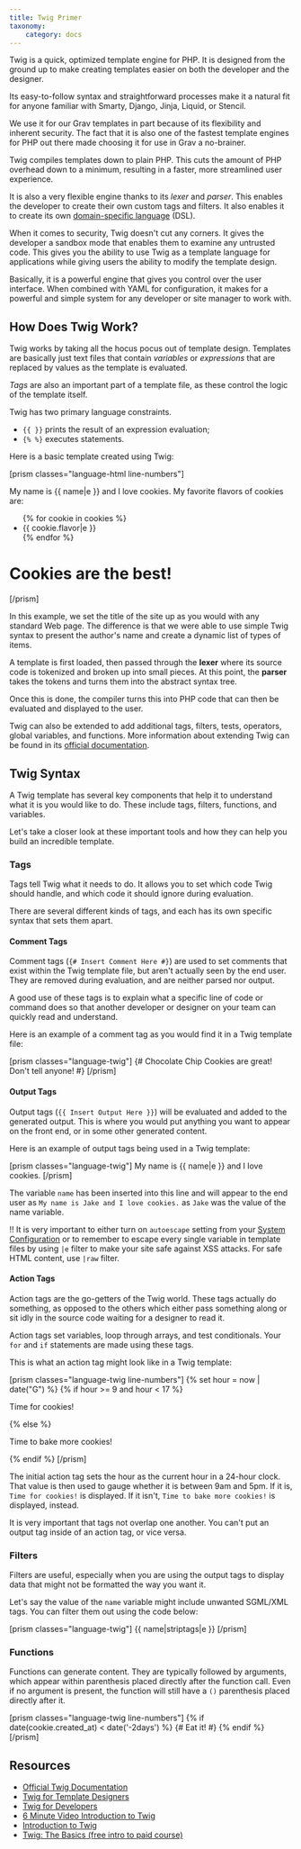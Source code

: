 ```yaml
---
title: Twig Primer
taxonomy:
    category: docs
---
```


Twig is a quick, optimized template engine for PHP. It is designed from the ground up to make creating templates easier on both the developer and the designer.

Its easy-to-follow syntax and straightforward processes make it a natural fit for anyone familiar with Smarty, Django, Jinja, Liquid, or Stencil.

We use it for our Grav templates in part because of its flexibility and inherent security. The fact that it is also one of the fastest template engines for PHP out there made choosing it for use in Grav a no-brainer.

Twig compiles templates down to plain PHP. This cuts the amount of PHP overhead down to a minimum, resulting in a faster, more streamlined user experience.

It is also a very flexible engine thanks to its *lexer* and *parser*. This enables the developer to create their own custom tags and filters. It also enables it to create its own [domain-specific language](http://en.wikipedia.org/wiki/Domain-specific_language) (DSL).

When it comes to security, Twig doesn't cut any corners. It gives the developer a sandbox mode that enables them to examine any untrusted code. This gives you the ability to use Twig as a template language for applications while giving users the ability to modify the template design.

Basically, it is a powerful engine that gives you control over the user interface. When combined with YAML for configuration, it makes for a powerful and simple system for any developer or site manager to work with.

## How Does Twig Work?

Twig works by taking all the hocus pocus out of template design. Templates are basically just text files that contain *variables* or *expressions* that are replaced by values as the template is evaluated.

*Tags* are also an important part of a template file, as these control the logic of the template itself.

Twig has two primary language constraints.

* `{{ }}` prints the result of an expression evaluation;
* `{% %}` executes statements.

Here is a basic template created using Twig:

[prism classes="language-html line-numbers"]
<!DOCTYPE html>
<html>
    <head>
        <title>All About Cookies</title>
    </head>
    <body>
        My name is {{ name|e }} and I love cookies.
        My favorite flavors of cookies are:
        <ul>
        {% for cookie in cookies %}
            <li>{{ cookie.flavor|e }}</li>
		{% endfor %}
        </ul>
        <h1>Cookies are the best!</h1>
    </body>
</html>
[/prism]

In this example, we set the title of the site up as you would with any standard Web page. The difference is that we were able to use simple Twig syntax to present the author's name and create a dynamic list of types of items.

A template is first loaded, then passed through the **lexer** where its source code is tokenized and broken up into small pieces. At this point, the **parser** takes the tokens and turns them into the abstract syntax tree.

Once this is done, the compiler turns this into PHP code that can then be evaluated and displayed to the user.

Twig can also be extended to add additional tags, filters, tests, operators, global variables, and functions. More information about extending Twig can be found in its [official documentation](http://twig.sensiolabs.org/doc/advanced.html).

## Twig Syntax

A Twig template has several key components that help it to understand what it is you would like to do. These include tags, filters, functions, and variables.

Let's take a closer look at these important tools and how they can help you build an incredible template.

### Tags

Tags tell Twig what it needs to do. It allows you to set which code Twig should handle, and which code it should ignore during evaluation.

There are several different kinds of tags, and each has its own specific syntax that sets them apart.

#### Comment Tags

Comment tags (`{# Insert Comment Here #}`) are used to set comments that exist within the Twig template file, but aren't actually seen by the end user. They are removed during evaluation, and are neither parsed nor output.

A good use of these tags is to explain what a specific line of code or command does so that another developer or designer on your team can quickly read and understand.

Here is an example of a comment tag as you would find it in a Twig template file:

[prism classes="language-twig"]
{# Chocolate Chip Cookies are great! Don't tell anyone! #}
[/prism]

#### Output Tags

Output tags (`{{ Insert Output Here }}`) will be evaluated and added to the generated output. This is where you would put anything you want to appear on the front end, or in some other generated content.

Here is an example of output tags being used in a Twig template:

[prism classes="language-twig"]
My name is {{ name|e }} and I love cookies.
[/prism]

The variable `name` has been inserted into this line and will appear to the end user as `My name is Jake and I love cookies.` as `Jake` was the value of the name variable.

!! It is very important to either turn on `autoescape` setting from your [System Configuration](/basics/grav-configuration#twig) or to remember to escape every single variable in template files by using `|e` filter to make your site safe against XSS attacks. For safe HTML content, use `|raw` filter.

#### Action Tags

Action tags are the go-getters of the Twig world. These tags actually do something, as opposed to the others which either pass something along or sit idly in the source code waiting for a designer to read it.

Action tags set variables, loop through arrays, and test conditionals. Your `for` and `if` statements are made using these tags.

This is what an action tag might look like in a Twig template:

[prism classes="language-twig line-numbers"]
{% set hour = now | date("G") %}
{% if hour >= 9 and hour < 17 %}
    <p>Time for cookies!</p>
{% else %}
    <p>Time to bake more cookies!</p>
{% endif %}
[/prism]

The initial action tag sets the hour as the current hour in a 24-hour clock. That value is then used to gauge whether it is between 9am and 5pm. If it is, `Time for cookies!` is displayed. If it isn't, `Time to bake more cookies!` is displayed, instead.

It is very important that tags not overlap one another. You can't put an output tag inside of an action tag, or vice versa.

### Filters

Filters are useful, especially when you are using the output tags to display data that might not be formatted the way you want it.

Let's say the value of the `name` variable might include unwanted SGML/XML tags. You can filter them out using the code below:

[prism classes="language-twig"]
{{ name|striptags|e }}
[/prism]

### Functions

Functions can generate content. They are typically followed by arguments, which appear within parenthesis placed directly after the function call. Even if no argument is present, the function will still have a `()` parenthesis placed directly after it.

[prism classes="language-twig line-numbers"]
{% if date(cookie.created_at) < date('-2days') %}
    {# Eat it! #}
{% endif %}
[/prism]

## Resources

* [Official Twig Documentation](https://twig.symfony.com/doc/1.x/)
* [Twig for Template Designers](https://twig.symfony.com/doc/1.x/templates.html)
* [Twig for Developers](https://twig.symfony.com/doc/1.x/api.html)
* [6 Minute Video Introduction to Twig](http://www.dev-metal.com/6min-video-introduction-twig-php-templating-engine/)
* [Introduction to Twig](http://www.slideshare.net/markstory/introduction-to-twig)
* [Twig: The Basics (free intro to paid course)](https://knpuniversity.com/screencast/twig/basics)
